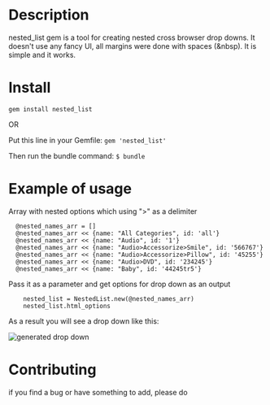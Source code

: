 Description
===========

nested_list gem is a tool for creating nested cross browser drop downs. It doesn't use any fancy UI, all margins were done with spaces (&nbsp). It is simple and it works.  

Install
=======

 `gem install nested_list`

OR

Put this line in your Gemfile:
`gem 'nested_list'`

Then run the bundle command:
`$ bundle`

Example of usage
=======

Array with nested options which using ">" as a delimiter

      @nested_names_arr = []
      @nested_names_arr << {name: "All Categories", id: 'all'}
      @nested_names_arr << {name: "Audio", id: '1'}
      @nested_names_arr << {name: "Audio>Accessorize>Smile", id: '566767'}
      @nested_names_arr << {name: "Audio>Accessorize>Pillow", id: '45255'}
      @nested_names_arr << {name: "Audio>DVD", id: '234245'}
      @nested_names_arr << {name: "Baby", id: '44245tr5'}

Pass it as a parameter and get options for drop down as an output

	    nested_list = NestedList.new(@nested_names_arr)
	    nested_list.html_options

As a result you will see a drop down like this:

![generated drop down][dropdown_screenshot]

Contributing
============

if you find a bug or have something to add, please do

[dropdown_screenshot]: http://i.imgur.com/OylKc.png "Drop Down Example"